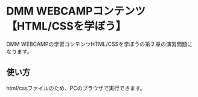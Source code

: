 # DMM WEBCAMPコンテンツ【HTML/CSSを学ぼう】
DMM WEBCAMPの学習コンテンツHTML/CSSを学ぼうの第２章の演習問題になります。
## 使い方
html/cssファイルのため、PCのブラウザで実行できます。
